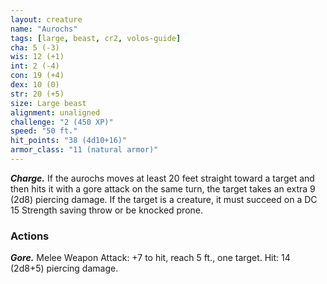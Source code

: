 ```yaml
---
layout: creature
name: "Aurochs"
tags: [large, beast, cr2, volos-guide]
cha: 5 (-3)
wis: 12 (+1)
int: 2 (-4)
con: 19 (+4)
dex: 10 (0)
str: 20 (+5)
size: Large beast
alignment: unaligned
challenge: "2 (450 XP)"
speed: "50 ft."
hit_points: "38 (4d10+16)"
armor_class: "11 (natural armor)"
---
```


***Charge.*** If the aurochs moves at least 20 feet straight toward a target and then hits it with a gore attack on the same turn, the target takes an extra 9 (2d8) piercing damage. If the target is a creature, it must succeed on a DC 15 Strength saving throw or be knocked prone.

### Actions

***Gore.*** Melee Weapon Attack: +7 to hit, reach 5 ft., one target. Hit: 14 (2d8+5) piercing damage.
